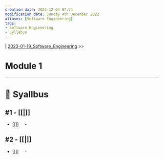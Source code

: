 ```yaml
---
creation date: 2022-12-04 07:24
modification date: Sunday 4th December 2022
aliases: [Software Engineering] 
tags: 
- Software Engineering
- Syllabus
---
```


| [2023-01-19_Software_Engineering](2023-01-19_Fundamentals_of_Computer_Algorithms.md) >>

# Module 1
---
# 📕 Syallbus

##  #1 - [[|]]
- [[]]
    - 

## #2 - [[|]]
- [[]]
    - 
